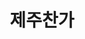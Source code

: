 ---
id: 33
title: 제주찬가
caption: 제주 단독주택 전문 브랜드
url: https://leaderscpa.com/merchant/jejuchanga/
category: Life
device: PC, Mobile
---